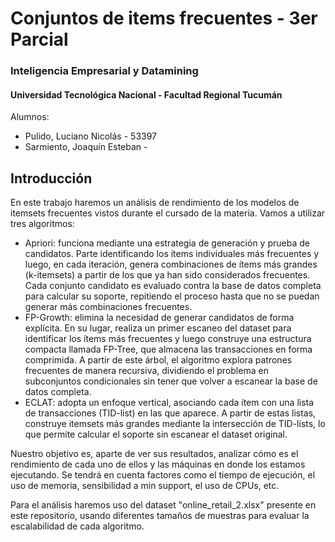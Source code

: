 # Conjuntos de items frecuentes - 3er Parcial

### Inteligencia Empresarial y Datamining
#### Universidad Tecnológica Nacional - Facultad Regional Tucumán

Alumnos:
* Pulido, Luciano Nicolás - 53397
* Sarmiento, Joaquín Esteban - 

## Introducción

En este trabajo haremos un análisis de rendimiento de los modelos de itemsets frecuentes vistos durante el cursado de la materia. Vamos a utilizar tres algoritmos:

- Apriori: funciona mediante una estrategia de generación y prueba de candidatos. Parte identificando los ítems individuales más frecuentes y luego, en cada iteración, genera combinaciones de ítems más grandes (k-itemsets) a partir de los que ya han sido considerados frecuentes. Cada conjunto candidato es evaluado contra la base de datos completa para calcular su soporte, repitiendo el proceso hasta que no se puedan generar más combinaciones frecuentes.
- FP-Growth: elimina la necesidad de generar candidatos de forma explícita. En su lugar, realiza un primer escaneo del dataset para identificar los ítems más frecuentes y luego construye una estructura compacta llamada FP-Tree, que almacena las transacciones en forma comprimida. A partir de este árbol, el algoritmo explora patrones frecuentes de manera recursiva, dividiendo el problema en subconjuntos condicionales sin tener que volver a escanear la base de datos completa.
- ECLAT: adopta un enfoque vertical, asociando cada ítem con una lista de transacciones (TID-list) en las que aparece. A partir de estas listas, construye itemsets más grandes mediante la intersección de TID-lists, lo que permite calcular el soporte sin escanear el dataset original.

Nuestro objetivo es, aparte de ver sus resultados, analizar cómo es el rendimiento de cada uno de ellos y las máquinas en donde los estamos ejecutando. Se tendrá en cuenta factores como el tiempo de ejecución, el uso de memoria, sensibilidad a min support, el uso de CPUs, etc.

Para el análisis haremos uso del dataset "online_retail_2.xlsx" presente en este repositorio, usando diferentes tamaños de muestras para evaluar la escalabilidad de cada algoritmo.